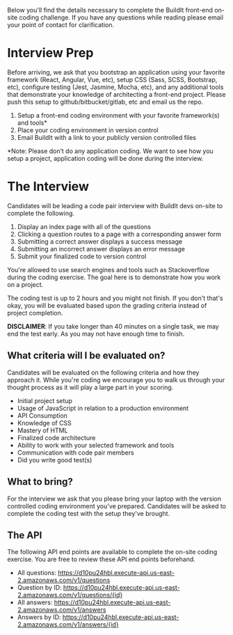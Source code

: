 Below you'll find the details necessary to complete the BuildIt front-end on-site coding challenge. If you have any questions while reading please email your point of contact for clarification.

# Interview Prep
Before arriving, we ask that you bootstrap an application using your favorite framework (React, Angular, Vue, etc), setup CSS (Sass, SCSS, Bootstrap, etc), configure testing (Jest, Jasmine, Mocha, etc), and any additional tools that demonstrate your knowledge of architecting a front-end project. Please push this setup to github/bitbucket/gitlab, etc and email us the repo.

1. Setup a front-end coding environment with your favorite framework(s) and tools*
1. Place your coding environment in version control
1. Email BuildIt with a link to your publicly version controlled files

*Note: Please don’t do any application coding. We want to see how you setup a project, application coding will be done during the interview.

# The Interview
Candidates will be leading a code pair interview with BuildIt devs on-site to complete the following.

1. Display an index page with all of the questions
1. Clicking a question routes to a page with a corresponding answer form
1. Submitting a correct answer displays a success message
1. Submitting an incorrect answer displays an error message
1. Submit your finalized code to version control

You're allowed to use search engines and tools such as Stackoverflow during the coding exercise. The goal here is to demonstrate how you work on a project.

The coding test is up to 2 hours and you might not finish. If you don't that's okay, you will be evaluated based upon the grading criteria instead of project completion.

**DISCLAIMER**: If you take longer than 40 minutes on a single task, we may end the test early. As you may not have enough time to finish.

## What criteria will I be evaluated on?
Candidates will be evaluated on the following criteria and how they approach it. While you're coding we encourage you to walk us through your thought process as it will play a large part in your scoring.

- Initial project setup
- Usage of JavaScript in relation to a production environment
- API Consumption
- Knowledge of CSS
- Mastery of HTML
- Finalized code architecture
- Ability to work with your selected framework and tools
- Communication with code pair members
- Did you write good test(s)

## What to bring?
For the interview we ask that you please bring your laptop with the version controlled coding environment you've prepared. Candidates will be asked to complete the coding test with the setup they've brought.

## The API
The following API end points are available to complete the on-site coding exercise. You are free to review these API end points beforehand.

- All questions: https://d10pu24hbl.execute-api.us-east-2.amazonaws.com/v1/questions
- Question by ID: https://d10pu24hbl.execute-api.us-east-2.amazonaws.com/v1/questions/{id}
- All answers: https://d10pu24hbl.execute-api.us-east-2.amazonaws.com/v1/answers
- Answers by ID: https://d10pu24hbl.execute-api.us-east-2.amazonaws.com/v1/answers/{id}
